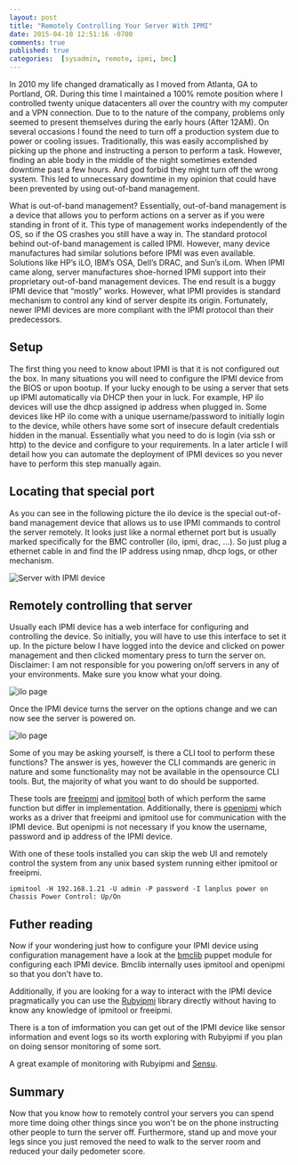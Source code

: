 ```yaml
---
layout: post
title: "Remotely Controlling Your Server With IPMI"
date: 2015-04-10 12:51:16 -0700
comments: true
published: true
categories:  [sysadmin, remote, ipmi, bmc]
---
```


In 2010 my life changed dramatically as I moved from Atlanta, GA to Portland, OR.  During this time I maintained a 100%
remote position where I controlled twenty unique datacenters all over the country with my computer and a VPN connection.
Due to to the nature of the company, problems only seemed to present themselves during the early hours (After 12AM).  On
several occasions I found the need to turn off a production system due to power or cooling issues.  Traditionally, this
was easily accomplished by picking up the phone and instructing a person to perform a task.  However, finding an able
body in the middle of the night sometimes extended downtime past a few hours.  And god forbid they might turn off the
wrong system.  This led to unnecessary downtime in my opinion that could have been prevented by using out-of-band
management.

What is out-of-band management?  Essentially, out-of-band management is a device that allows you to perform
actions on a server as if you were standing in front of it.  This type of management works independently of the OS, so
if the OS crashes you still have a way in.  The standard protocol behind out-of-band management is called IPMI.
However, many device manufactures had similar solutions before IPMI was even available.  Solutions like HP’s iLO, IBM’s
OSA, Dell’s DRAC, and Sun’s iLom.  When IPMI came along, server manufactures shoe-horned IPMI support into their
proprietary out-of-band management devices.  The end result is a buggy IPMI device that “mostly” works.  However, what
IPMI provides is standard mechanism to control any kind of server despite its origin.  Fortunately, newer IPMI devices
are more compliant with the IPMI protocol than their predecessors.

## Setup

The first thing you need to know about IPMI is that it is not configured out the box.  In many situations you will need
to configure the IPMI device from the BIOS or upon bootup.  If your lucky enough to be using a server that sets up IPMI
automatically via DHCP then your in luck.  For example, HP ilo devices will use the dhcp assigned ip address when plugged
in.  Some devices like HP ilo come with a unique username/password to initially login to the device, while others have
some sort of insecure default credentials hidden in the manual. Essentially what you need to do is login (via ssh or
http) to the device and configure to your requirements.  In a later article I will detail how you can automate the
deployment of IPMI devices so you never have to perform this step manually again.



## Locating that special port

As you can see in the following picture the ilo device is the special out-of-band management device that allows us to
use IPMI commands to control the server remotely.  It looks just like a normal ethernet port but is usually marked
specifically for the BMC controller (ilo, ipmi, drac, ...). So just plug a ethernet cable in and find the IP address using
nmap, dhcp logs, or other mechanism.


 ![Server with IPMI device](../images/Hp_proliant_dl380_g5_5-300x135.jpg)


## Remotely controlling that server
Usually each IPMI device has a web interface for configuring and controlling the device.  So initially, you will have to
use this interface to set it up.  In the picture below I have logged into the device and clicked on power management and
then clicked momentary press to turn the server on.  Disclaimer: I am not responsible for you powering on/off servers
in any of your environments.  Make sure you know what your doing.

![ilo page](../images/ilo.png)

Once the IPMI device turns the server on the options change and we can now see the server is powered on.

![ilo page](../images/ilo_on.png)

Some of you may be asking yourself, is there a CLI tool to perform these functions?  The answer is yes, however
the CLI commands are generic in nature and some functionality may not be available in the opensource CLI tools.  But,
the majority of what you want to do should be supported.

These tools are [freeipmi](http://www.gnu.org/software/freeipmi/) and
[ipmitool](http://sourceforge.net/projects/ipmitool) both of which perform the same function but differ in implementation.
Additionally, there is [openipmi](http://openipmi.sourceforge.net) which works as a driver that freeipmi and ipmitool
use for communication with the IPMI device.  But openipmi is not necessary if you know the username, password and ip
address of the IPMI device.

With one of these tools installed you can skip the web UI and remotely control the system from any unix based system running
either ipmitool or freeipmi.

```
ipmitool -H 192.168.1.21 -U admin -P password -I lanplus power on
Chassis Power Control: Up/On

```

## Futher reading
Now if your wondering just how to configure your IPMI device using configuration management have a look at the
[bmclib](https://github.com/logicminds/bmclib) puppet module for configuring each IPMI device.  Bmclib internally uses
ipmitool and openipmi so that you don't have to.

Additionally, if you are looking for a way to interact with the IPMI device pragmatically you can use the
[Rubyipmi](https://github.com/logicminds/rubyipmi) library directly without having to know any knowledge of ipmitool or
freeipmi.

There is a ton of imformation you can get out of the IPMI device like sensor information and event logs so its worth exploring
with Rubyipmi if you plan on doing sensor monitoring of some sort.

A great example of monitoring with Rubyipmi and [Sensu](https://github.com/sensu/sensu-community-plugins/blob/master/plugins/ipmi/check-sensor.rb).

## Summary
Now that you know how to remotely control your servers you can spend more time doing other things since you won't be
on the phone instructing other people to turn the server off.  Furthermore, stand up and move your legs since you just
removed the need to walk to the server room and reduced your daily pedometer score.


